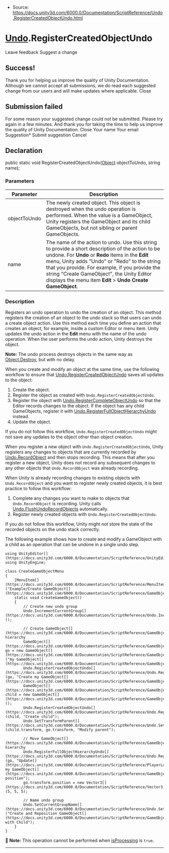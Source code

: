 * Source: https://docs.unity3d.com/6000.0/Documentation/ScriptReference/Undo.RegisterCreatedObjectUndo.html

#  [Undo](https://docs.unity3d.com/6000.0/Documentation/ScriptReference/Undo.html).RegisterCreatedObjectUndo
Leave feedback
Suggest a change
## Success!
Thank you for helping us improve the quality of Unity Documentation. Although we cannot accept all submissions, we do read each suggested change from our users and will make updates where applicable.
Close
## Submission failed
For some reason your suggested change could not be submitted. Please <a>try again</a> in a few minutes. And thank you for taking the time to help us improve the quality of Unity Documentation.
Close
Your name Your email Suggestion* Submit suggestion
Cancel
## Declaration
public static void RegisterCreatedObjectUndo([Object](https://docs.unity3d.com/6000.0/Documentation/ScriptReference/Object.html) objectToUndo, string name); 
### Parameters
Parameter | Description  
---|---  
objectToUndo | The newly created object. This object is destroyed when the undo operation is performed. When the value is a GameObject, Unity registers the GameObject and its child GameObjects, but not sibling or parent GameObjects.  
name | The name of the action to undo. Use this string to provide a short description of the action to be undone. For **Undo** or **Redo** items in the **Edit** menu, Unity adds "Undo" or "Redo" to the string that you provide. For example, if you provide the string "Create GameObject", the Unity Editor displays the menu item **Edit** > **Undo Create GameObject**.  
### Description
Registers an undo operation to undo the creation of an object.
This method registers the creation of an object to the undo stack so that users can undo a create object action. Use this method each time you define an action that creates an object, for example, inside a custom Editor or menu item. Unity updates the undo action in the **Edit** menu with the name of the undo operation. When the user performs the undo action, Unity destroys the object.  
  
**Note:** The undo process destroys objects in the same way as [Object.Destroy](https://docs.unity3d.com/6000.0/Documentation/ScriptReference/Object.Destroy.html), but with no delay.  
  
When you create and modify an object at the same time, use the following workflow to ensure that [Undo.RegisterCreatedObjectUndo](https://docs.unity3d.com/6000.0/Documentation/ScriptReference/Undo.RegisterCreatedObjectUndo.html) saves all updates to the object: 
  1. Create the object.
  2. Register the object as created with `Undo.RegisterCreatedObjectUndo`.
  3. Register the object with [Undo.RegisterCompleteObjectUndo](https://docs.unity3d.com/6000.0/Documentation/ScriptReference/Undo.RegisterCompleteObjectUndo.html) so that the Editor records changes to the object. If the object has any child GameObjects, register it with [Undo.RegisterFullObjectHierarchyUndo](https://docs.unity3d.com/6000.0/Documentation/ScriptReference/Undo.RegisterFullObjectHierarchyUndo.html) instead.
  4. Update the object.


If you do not follow this workflow, `Undo.RegisterCreatedObjectUndo` might not save any updates to the object other than object creation.  
  
When you register a new object with `Undo.RegisterCreatedObjectUndo`, Unity registers any changes to objects that are currently recorded by [Undo.RecordObject](https://docs.unity3d.com/6000.0/Documentation/ScriptReference/Undo.RecordObject.html) and then stops recording. This means that after you register a new object, Unity does not record any subsequent changes to any other objects that `Undo.RecordObject` was already recording.  
  
When Unity is already recording changes to existing objects with `Undo.RecordObject` and you want to register newly created objects, it is best practice to follow this workflow: 
  1. Complete any changes you want to make to objects that `Undo.RecordObject` is recording. Unity calls [Undo.FlushUndoRecordObjects](https://docs.unity3d.com/6000.0/Documentation/ScriptReference/Undo.FlushUndoRecordObjects.html) automatically.
  2. Register newly created objects with `Undo.RegisterCreatedObjectUndo`.


If you do not follow this workflow, Unity might not store the state of the recorded objects on the undo stack correctly.  
  
The following example shows how to create and modify a GameObject with a child as an operation that can be undone in a single undo step.
```
using UnityEditor[](https://docs.unity3d.com/6000.0/Documentation/ScriptReference/UnityEditor.html);
using UnityEngine;  
  
class CreateGameObjectMenu
{
    [MenuItem[](https://docs.unity3d.com/6000.0/Documentation/ScriptReference/MenuItem.html)("Example/Create GameObject[](https://docs.unity3d.com/6000.0/Documentation/ScriptReference/GameObject.html)")]
    static void CreateGameObject()
    {
        // Create new undo group
        Undo.IncrementCurrentGroup[](https://docs.unity3d.com/6000.0/Documentation/ScriptReference/Undo.IncrementCurrentGroup.html)();  
  
        // Create GameObject[](https://docs.unity3d.com/6000.0/Documentation/ScriptReference/GameObject.html) hierarchy
        GameObject[](https://docs.unity3d.com/6000.0/Documentation/ScriptReference/GameObject.html) go = new GameObject[](https://docs.unity3d.com/6000.0/Documentation/ScriptReference/GameObject.html)("my GameObject[](https://docs.unity3d.com/6000.0/Documentation/ScriptReference/GameObject.html)");
        Undo.RegisterCreatedObjectUndo[](https://docs.unity3d.com/6000.0/Documentation/ScriptReference/Undo.RegisterCreatedObjectUndo.html)(go, "Create my GameObject[](https://docs.unity3d.com/6000.0/Documentation/ScriptReference/GameObject.html)");
        GameObject[](https://docs.unity3d.com/6000.0/Documentation/ScriptReference/GameObject.html) child = new GameObject[](https://docs.unity3d.com/6000.0/Documentation/ScriptReference/GameObject.html)();
        Undo.RegisterCreatedObjectUndo[](https://docs.unity3d.com/6000.0/Documentation/ScriptReference/Undo.RegisterCreatedObjectUndo.html)(child, "Create child");
        Undo.SetTransformParent[](https://docs.unity3d.com/6000.0/Documentation/ScriptReference/Undo.SetTransformParent.html)(child.transform, go.transform, "Modify parent");  
  
        // Move GameObject[](https://docs.unity3d.com/6000.0/Documentation/ScriptReference/GameObject.html) hierarchy
        Undo.RegisterFullObjectHierarchyUndo[](https://docs.unity3d.com/6000.0/Documentation/ScriptReference/Undo.RegisterFullObjectHierarchyUndo.html)(go, "Update[](https://docs.unity3d.com/6000.0/Documentation/ScriptReference/PlayerLoop.Update.html) my GameObject[](https://docs.unity3d.com/6000.0/Documentation/ScriptReference/GameObject.html) position");
        go.transform.position = new Vector3[](https://docs.unity3d.com/6000.0/Documentation/ScriptReference/Vector3.html)(5, 5, 5);  
  
        // Name undo group
        Undo.SetCurrentGroupName[](https://docs.unity3d.com/6000.0/Documentation/ScriptReference/Undo.SetCurrentGroupName.html)("Create and Reposition GameObject[](https://docs.unity3d.com/6000.0/Documentation/ScriptReference/GameObject.html) with Child");
    }
}

```

**Note:** This operation cannot be performed when [isProcessing](https://docs.unity3d.com/6000.0/Documentation/ScriptReference/Undo-isProcessing.html) is `true`.
* * *
